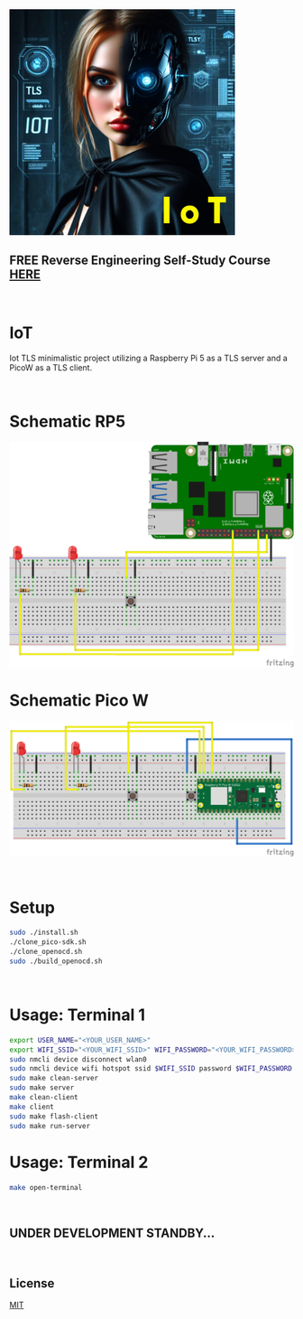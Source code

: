<img src="https://github.com/mytechnotalent/IoT/blob/main/IoT.png?raw=true" width="400">

## FREE Reverse Engineering Self-Study Course [HERE](https://github.com/mytechnotalent/Reverse-Engineering-Tutorial)

<br>

# IoT
Iot TLS minimalistic project utilizing a Raspberry Pi 5 as a TLS server and a PicoW as a TLS client.

<br>

# Schematic RP5
![image](https://github.com/mytechnotalent/IoT/blob/main/rp5-proj-schematic.png?raw=true)

# Schematic Pico W
![image](https://github.com/mytechnotalent/IoT/blob/main/picow-proj-schematic.png?raw=true)

<br>

# Setup
```bash
sudo ./install.sh
./clone_pico-sdk.sh
./clone_openocd.sh
sudo ./build_openocd.sh
```

<br>

# Usage: Terminal 1
```bash
export USER_NAME="<YOUR_USER_NAME>"
export WIFI_SSID="<YOUR_WIFI_SSID>" WIFI_PASSWORD="<YOUR_WIFI_PASSWORD>"
sudo nmcli device disconnect wlan0
sudo nmcli device wifi hotspot ssid $WIFI_SSID password $WIFI_PASSWORD
sudo make clean-server
sudo make server
make clean-client
make client
sudo make flash-client
sudo make run-server
```

# Usage: Terminal 2
```bash
make open-terminal
```

<br>

## UNDER DEVELOPMENT STANDBY...

<br>

## License
[MIT](https://raw.githubusercontent.com/mytechnotalent/IoT/main/LICENSE)
